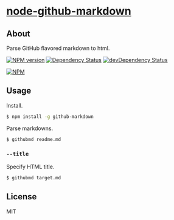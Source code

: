 # [node-github-markdown](https://npmjs.org/package/github-markdown)

## About

Parse GitHub flavored markdown to html.

[![NPM version](https://badge.fury.io/js/github-markdown.png)](http://badge.fury.io/js/github-markdown)
[![Dependency Status](https://david-dm.org/1000ch/node-github-markdown.png)](https://david-dm.org/1000ch/node-github-markdown)
[![devDependency Status](https://david-dm.org/1000ch/node-github-markdown/dev-status.png)](https://david-dm.org/1000ch/node-github-markdown#info=devDependencies)

[![NPM](https://nodei.co/npm/github-markdown.png)](https://nodei.co/npm/github-markdown/)

## Usage

Install.

```sh
$ npm install -g github-markdown
```

Parse markdowns.

```sh
$ githubmd readme.md
```

### `--title`

Specify HTML title.

```sh
$ githubmd target.md
```

## License

MIT
